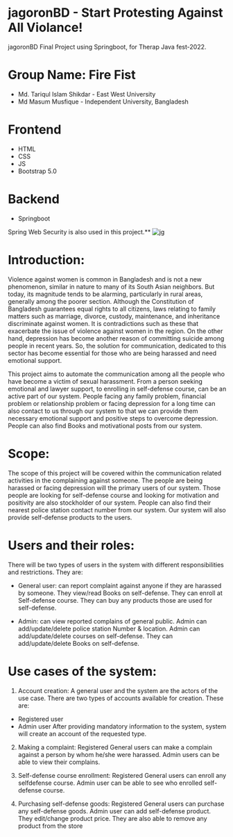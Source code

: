 # jagoronBD - Start Protesting Against All Violance!
jagoronBD Final Project using Springboot, for Therap Java fest-2022. 

# Group Name: Fire Fist
- Md. Tariqul Islam Shikdar - East West University
- Md Masum Musfique - Independent University, Bangladesh

# Frontend
- HTML
- CSS
- JS
- Bootstrap 5.0

# Backend
- Springboot

Spring Web Security is also used in this project.**
![jg](https://user-images.githubusercontent.com/66321598/184569717-c9b61994-e975-42a6-b44d-2e1c7c44e3d3.png)

# Introduction:
Violence against women is common in Bangladesh and is not a new phenomenon, similar in nature to many of its South Asian neighbors. But today, its magnitude tends to
be alarming, particularly in rural areas, generally among the poorer section. Although the Constitution of Bangladesh guarantees equal rights to all citizens, laws relating to family matters such as marriage, divorce, custody, maintenance, and inheritance discriminate against women. It is contradictions such as these that exacerbate the issue of violence against women in the region. On the other hand, depression has become another reason of committing suicide among people in recent years. So, the solution for communication, dedicated to this sector has become essential for those who are being harassed and need emotional support.

This project aims to automate the communication among all the people who have become a victim of sexual harassment. From a person seeking emotional and lawyer
support, to enrolling in self-defense course, can be an active part of our system. People facing any family problem, financial problem or relationship problem or facing depression for a long time can also contact to us through our system to that we can provide them necessary emotional support and positive steps to overcome depression.
People can also find Books and motivational posts from our system.

# Scope:
The scope of this project will be covered within the communication related activities in the complaining against someone. The people are being harassed or facing depression will the primary users of our system. Those people are looking for self-defense course and looking for motivation and positivity are also stockholder of our system. People can also find their nearest police station contact number from our system. Our system will also provide self-defense products to the users. 

# Users and their roles:
There will be two types of users in the system with different responsibilities and restrictions. They are:

- General user: can report complaint against anyone if they are harassed by someone.
They view/read Books on self-defense. They can enroll at Self-defense course. They can
buy any products those are used for self-defense.

- Admin: can view reported complains of general public. Admin can add/update/delete police station Number & location. Admin can add/update/delete courses on self-defense. They can add/update/delete Books on self-defense.

# Use cases of the system:
1. Account creation: A general user and the system are the actors of the use case. There are two types of accounts available for creation. These are:
- Registered user
- Admin user
After providing mandatory information to the system, system will create an account of the requested type.

2. Making a complaint: Registered General users can make a complain against a person by whom he/she were harassed. Admin users can be able to view their complains.

3. Self-defense course enrollment: Registered General users can enroll any selfdefense course. Admin user can be able to see who enrolled self-defense course.

4. Purchasing self-defense goods: Registered General users can purchase any self-defense goods. Admin user can add self-defense product. They edit/change
product price. They are also able to remove any product from the store





